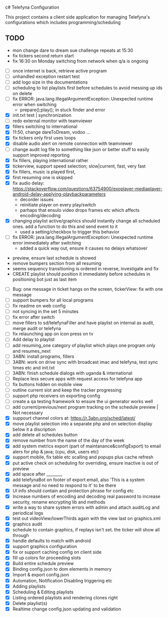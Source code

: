 c# Telefyna Configuration

This project contains a client side application for managing Telefyna's configurations which includes programming/scheduling

## TODO
- mon change dare to dream sue challenge repeats at 15:30
- fix tickers second return start
- fix 16:30 on Monday switching from network when q/a is ongoing
- [ ] once internet is back, retrieve active program
- [ ] unhandled exception restart test
- [ ] add logo size in the documentations
- [ ] scheduling to list playlists first before schedules to avoid messing up ids on delete
- [ ] fix ERROR: java.lang.IllegalArgumentException: Unexpected runtime error when switching
    - prepare();play(); in stuck finder and error
- [x] init.txt test | synchronization
- [ ] redo external monitor with teamviewer
- [x] fillers switching to international
- [x] 11:50, change dareToDream, vodoo ...
- [x] fix tickers only first uses loops
- [x] disable audio alert on remote connection with teamviewer
- [ ] change audit log file to something like json or better stuff to easily support improved reporting
- [x] fix fillers, playing international rather
- [x] tickerview, support speed selection; slow|current, fast, very fast
- [x] fix fillers, music is played first, 
- [x] first resuming one is skipped
- [x] fix audio delay: https://stackoverflow.com/questions/63754900/exoplayer-mediaplayer-android-delay-applying-playbackparameters
    - decorder issues
    - reinitiate player on every play/switch
    - parhaps that ensulo video drops frames etc which affects encoding/decoding
- [x] changing playlist active/graphics should instantly change all scheduled ones. add a function to do this and send event to it
    - used a setting/checkbox to trigger this behavior
- [ ] fix ERROR: java.lang.IllegalArgumentException: Unexpected runtime error immediately after switching 
    - added a quick way out, ensure it causes no delays whatsover
- preview, ensure last schedule is showed
- remove bumpers section from all resuming
- seems sequency transitioning is ordered in reverse, investigate and fix
- CREATE playlist should position it immediately before schedules in positioning bot just as last item


- [ ] Bug: one message in ticket hangs on the screen, tickerView: fix with one message
- [ ] support bumpers for all local programs
- [ ] fix readme on web config
- [ ] not syncing in the set 5 minutes
- [ ] fix error after switch
- [ ] move fillers to sd/telefynaFiller and have playlist on internal as audit, merge audit or telefyna
- [ ] fix relaunching app on icon press on tv
- [ ] Add delay to playlist
- [ ] add resuming_one category of playlist which plays one program only and resumes_next
- [ ] 3ABN: install programs, fillers
- [ ] 3ABN: work on drive sync with broadcast imac and telefyna, test sync times etc and init.txt
- [ ] 3ABN: finish schedule dialogs with uganda & international
- [ ] Replace less secure apps with request access for telefyna app
- [ ] fix buttons hidden on mobile view
- [ ] outline current slot and keep the tracker progressing
- [ ] support php receivers on exporting config
- [ ] create a qa testing framework to ensure the ui generator works well
- [ ] add current/previous/next program tracking on the schedule preview | Not necessary
- [x] suppourt channel colors at: https://r.3abn.org/sched/latest/
- [x] move playlist selection into a separate php and on selection display below it a discription
- [x] add delete all schedules button
- [x] remove number from the name of the day of the week
- [x] add system metrics export (part of maintanance&configExport) to email alers for php & java; (cpu, disk, users etc)
- [x] support mobile, fix table etc scalling and popups plus cache refresh
- [x] put active check on scheduling for overriding, ensure inactive is out of preview
- [x] add space after ________
- [x] add telefynaBot on footer of export email, also 'This is a system message and no need to respond to it' to be there
- [x] UI info should contain and protection phrase for config etc
- [x] Increase numbers of encoding and decoding real password to increase security, rename encrypting lib and methods
- [x] write a way to share system errors with admin and attach auditLog and periodical logs
- [x] test out videoView/lowerThirds again with the view last on graphics.xml
- [x] graphics audit
- [x] schedule to contain graphics, if replays isn't set. the ticker will show all through
- [x] handle defaults to match with android
- [x] support graphics configuration
- [x] fix or support caching config on client side
- [x] fill up colors for proceeding slots
- [x] Build entire schedule preview
- [x] Binding config.json to dom elements in memory
- [x] Import & export config.json
- [x] Automation, Notification Disabling triggering etc
- [x] Adding playlists
- [x] Scheduling & Editing playlists
- [x] Listing ordered playlists and rendering clones right
- [x] Delete playlist(s)
- [x] Realtime change config.json updating and validation